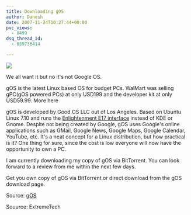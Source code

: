 ```yaml
---
title: Downloading gOS
author: Danesh
date: 2007-11-24T10:27:44+00:00
pvc_views:
  - 8499
dsq_thread_id:
  - 889736414

---
```

![][1]

We all want it but no it's not Google OS.

gOS is the latest Linux based OS for budget PCs. WalMart was selling gPC(gOS powered PCs) at only USD199 and the developer kit at only USD59.99. More here

 <span id="intelliTXT">gOS is developed by Good OS LLC out of Los Angeles. Based on Ubuntu Linux 7.10 and runs the <a href="http://www.enlightenment.org/" target="_blank">Enlightenment E17 interface</a> instead of KDE or Gnome. Despite not being created by Google, gOS uses Google's online applications such as GMail, Google News, Google Maps, Google Calendar, YouTube, etc. It's a neat concept for a Linux distribution, but how practical is it? One thing for sure, since the cost is low everyone will now have the opportunity to own a PC. </span>

I am currently downloading my copy of gOS via BitTorrent. You can look forward to a review from me within the next few days.

Get you own copy of gOS via BitTorrent or direct download from the gOS download page.

Source: [gOS][2]

Souurce: ExtremeTech

 [1]: http://img214.imageshack.us/img214/8881/headerlogoleftky3.jpg
 [2]: http://www.thinkgos.com/index.html